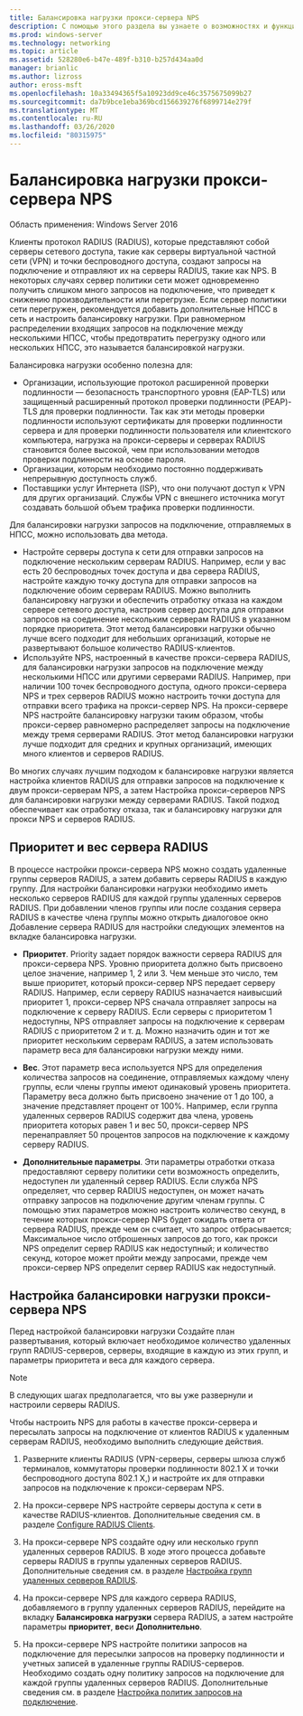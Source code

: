 ```yaml
---
title: Балансировка нагрузки прокси-сервера NPS
description: С помощью этого раздела вы узнаете о возможностях и функциях VPN в Windows Server 2016 и Windows 10.
ms.prod: windows-server
ms.technology: networking
ms.topic: article
ms.assetid: 528280e6-b47e-489f-b310-b257d434aa0d
manager: brianlic
ms.author: lizross
author: eross-msft
ms.openlocfilehash: 10a33494365f5a10923dd9ce46c3575675099b27
ms.sourcegitcommit: da7b9bce1eba369bcd156639276f6899714e279f
ms.translationtype: MT
ms.contentlocale: ru-RU
ms.lasthandoff: 03/26/2020
ms.locfileid: "80315975"
---
```

# <a name="nps-proxy-server-load-balancing"></a>Балансировка нагрузки прокси-сервера NPS

Область применения: Windows Server 2016

Клиенты протокол RADIUS (RADIUS), которые представляют собой серверы сетевого доступа, такие как серверы виртуальной частной сети (VPN) и точки беспроводного доступа, создают запросы на подключение и отправляют их на серверы RADIUS, такие как NPS. В некоторых случаях сервер политики сети может одновременно получить слишком много запросов на подключение, что приведет к снижению производительности или перегрузке. Если сервер политики сети перегружен, рекомендуется добавить дополнительные НПСС в сеть и настроить балансировку нагрузки. При равномерном распределении входящих запросов на подключение между несколькими НПСС, чтобы предотвратить перегрузку одного или нескольких НПСС, это называется балансировкой нагрузки.

Балансировка нагрузки особенно полезна для:

- Организации, использующие протокол расширенной проверки подлинности — безопасность транспортного уровня \(EAP-TLS\) или защищенный расширенный протокол проверки подлинности \(PEAP\)-TLS для проверки подлинности. Так как эти методы проверки подлинности используют сертификаты для проверки подлинности сервера и для проверки подлинности пользователя или клиентского компьютера, нагрузка на прокси-серверы и серверах RADIUS становится более высокой, чем при использовании методов проверки подлинности на основе пароля.
- Организации, которым необходимо постоянно поддерживать непрерывную доступность служб.
- Поставщики услуг Интернета \(ISP\), что они получают доступ к VPN для других организаций. Службы VPN с внешнего источника могут создавать большой объем трафика проверки подлинности.

Для балансировки нагрузки запросов на подключение, отправляемых в НПСС, можно использовать два метода.

- Настройте серверы доступа к сети для отправки запросов на подключение нескольким серверам RADIUS. Например, если у вас есть 20 беспроводных точек доступа и два сервера RADIUS, настройте каждую точку доступа для отправки запросов на подключение обоим серверам RADIUS. Можно выполнить балансировку нагрузки и обеспечить отработку отказа на каждом сервере сетевого доступа, настроив сервер доступа для отправки запросов на соединение нескольким серверам RADIUS в указанном порядке приоритета. Этот метод балансировки нагрузки обычно лучше всего подходит для небольших организаций, которые не развертывают большое количество RADIUS-клиентов.
- Используйте NPS, настроенный в качестве прокси-сервера RADIUS, для балансировки нагрузки запросов на подключение между несколькими НПСС или другими серверами RADIUS. Например, при наличии 100 точек беспроводного доступа, одного прокси-сервера NPS и трех серверов RADIUS можно настроить точки доступа для отправки всего трафика на прокси-сервер NPS. На прокси-сервере NPS настройте балансировку нагрузки таким образом, чтобы прокси-сервер равномерно распределяет запросы на подключение между тремя серверами RADIUS. Этот метод балансировки нагрузки лучше подходит для средних и крупных организаций, имеющих много клиентов и серверов RADIUS.

Во многих случаях лучшим подходом к балансировке нагрузки является настройка клиентов RADIUS для отправки запросов на подключение к двум прокси-серверам NPS, а затем Настройка прокси-серверов NPS для балансировки нагрузки между серверами RADIUS. Такой подход обеспечивает как отработку отказа, так и балансировку нагрузки для прокси NPS и серверов RADIUS.

## <a name="radius-server-priority-and-weight"></a>Приоритет и вес сервера RADIUS

В процессе настройки прокси-сервера NPS можно создать удаленные группы серверов RADIUS, а затем добавить серверы RADIUS в каждую группу. Для настройки балансировки нагрузки необходимо иметь несколько серверов RADIUS для каждой группы удаленных серверов RADIUS. При добавлении членов группы или после создания сервера RADIUS в качестве члена группы можно открыть диалоговое окно Добавление сервера RADIUS для настройки следующих элементов на вкладке балансировка нагрузки.

- **Приоритет**. Priority задает порядок важности сервера RADIUS для прокси-сервера NPS. Уровню приоритета должно быть присвоено целое значение, например 1, 2 или 3. Чем меньше это число, тем выше приоритет, который прокси-сервер NPS передает серверу RADIUS. Например, если серверу RADIUS назначается наивысший приоритет 1, прокси-сервер NPS сначала отправляет запросы на подключение к серверу RADIUS. Если серверы с приоритетом 1 недоступны, NPS отправляет запросы на подключение к серверам RADIUS с приоритетом 2 и т. д. Можно назначить один и тот же приоритет нескольким серверам RADIUS, а затем использовать параметр веса для балансировки нагрузки между ними.

- **Вес**. Этот параметр веса используется NPS для определения количества запросов на соединение, отправляемых каждому члену группы, если члены группы имеют одинаковый уровень приоритета. Параметру веса должно быть присвоено значение от 1 до 100, а значение представляет процент от 100%. Например, если группа удаленных серверов RADIUS содержит два члена, уровень приоритета которых равен 1 и вес 50, прокси-сервер NPS перенаправляет 50 процентов запросов на подключение к каждому серверу RADIUS.

- **Дополнительные параметры**. Эти параметры отработки отказа предоставляют серверу политики сети возможность определить, недоступен ли удаленный сервер RADIUS. Если служба NPS определяет, что сервер RADIUS недоступен, он может начать отправку запросов на подключение другим членам группы. С помощью этих параметров можно настроить количество секунд, в течение которых прокси-сервер NPS будет ожидать ответа от сервера RADIUS, прежде чем он считает, что запрос отбрасывается; Максимальное число отброшенных запросов до того, как прокси NPS определит сервер RADIUS как недоступный; и количество секунд, которое может пройти между запросами, прежде чем прокси-сервер NPS определит сервер RADIUS как недоступный.

## <a name="configure-nps-proxy-load-balancing"></a>Настройка балансировки нагрузки прокси-сервера NPS

Перед настройкой балансировки нагрузки Создайте план развертывания, который включает необходимое количество удаленных групп RADIUS-серверов, серверы, входящие в каждую из этих групп, и параметры приоритета и веса для каждого сервера.

>[!NOTE]
>В следующих шагах предполагается, что вы уже развернули и настроили серверы RADIUS.

Чтобы настроить NPS для работы в качестве прокси-сервера и пересылать запросы на подключение от клиентов RADIUS к удаленным серверам RADIUS, необходимо выполнить следующие действия.

1. Разверните клиенты RADIUS \(VPN-серверы, серверы шлюза служб терминалов, коммутаторы проверки подлинности 802.1 X и точки беспроводного доступа 802.1 X,\) и настройте их для отправки запросов на подключение к прокси-серверам NPS.

2. На прокси-сервере NPS настройте серверы доступа к сети в качестве RADIUS-клиентов. Дополнительные сведения см. в разделе [Configure RADIUS Clients](https://docs.microsoft.com/windows-server/networking/technologies/nps/nps-radius-clients-configure).

3. На прокси-сервере NPS создайте одну или несколько групп удаленных серверов RADIUS. В ходе этого процесса добавьте серверы RADIUS в группы удаленных серверов RADIUS. Дополнительные сведения см. в разделе [Настройка групп удаленных серверов RADIUS](https://docs.microsoft.com/windows-server/networking/technologies/nps/nps-crp-rrsg-configure).

4. На прокси-сервере NPS для каждого сервера RADIUS, добавляемого в группу удаленных серверов RADIUS, перейдите на вкладку **Балансировка нагрузки** сервера RADIUS, а затем настройте параметры **приоритет**, **вес**и **Дополнительно**.

5. На прокси-сервере NPS настройте политики запросов на подключение для пересылки запросов на проверку подлинности и учетных записей в удаленные группы RADIUS-серверов. Необходимо создать одну политику запросов на подключение для каждой группы удаленных серверов RADIUS. Дополнительные сведения см. в разделе [Настройка политик запросов на подключение](https://docs.microsoft.com/windows-server/networking/technologies/nps/nps-crp-configure).


